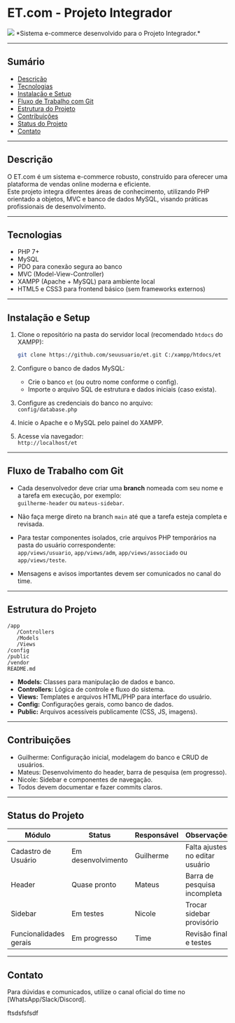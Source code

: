 
# ET.com - Projeto Integrador

<img src="https://www.sescsp.org.br/wp-content/uploads/2024/03/scorsese.jpeg" />
*Sistema e-commerce desenvolvido para o Projeto Integrador.* 

---

## Sumário

- [Descrição](#descrição)  
- [Tecnologias](#tecnologias)  
- [Instalação e Setup](#instalação-e-setup)  
- [Fluxo de Trabalho com Git](#fluxo-de-trabalho-com-git)  
- [Estrutura do Projeto](#estrutura-do-projeto)  
- [Contribuições](#contribuições)  
- [Status do Projeto](#status-do-projeto)  
- [Contato](#contato)

---

## Descrição

O ET.com é um sistema e-commerce robusto, construído para oferecer uma plataforma de vendas online moderna e eficiente.  
Este projeto integra diferentes áreas de conhecimento, utilizando PHP orientado a objetos, MVC e banco de dados MySQL, visando práticas profissionais de desenvolvimento.

---

## Tecnologias

- PHP 7+  
- MySQL  
- PDO para conexão segura ao banco  
- MVC (Model-View-Controller)  
- XAMPP (Apache + MySQL) para ambiente local  
- HTML5 e CSS3 para frontend básico (sem frameworks externos)  

---

## Instalação e Setup

1. Clone o repositório na pasta do servidor local (recomendado `htdocs` do XAMPP):  
   ```bash
   git clone https://github.com/seuusuario/et.git C:/xampp/htdocs/et
   ```

2. Configure o banco de dados MySQL:  
   - Crie o banco `et` (ou outro nome conforme o config).  
   - Importe o arquivo SQL de estrutura e dados iniciais (caso exista).

3. Configure as credenciais do banco no arquivo:  
   `config/database.php`

4. Inicie o Apache e o MySQL pelo painel do XAMPP.

5. Acesse via navegador:  
   `http://localhost/et`

---

## Fluxo de Trabalho com Git

- Cada desenvolvedor deve criar uma **branch** nomeada com seu nome e a tarefa em execução, por exemplo:  
  `guilherme-header` ou `mateus-sidebar`.

- Não faça merge direto na branch `main` até que a tarefa esteja completa e revisada.

- Para testar componentes isolados, crie arquivos PHP temporários na pasta do usuário correspondente:  
  `app/views/usuario`, `app/views/adm`, `app/views/associado` ou `app/views/teste`.

- Mensagens e avisos importantes devem ser comunicados no canal do time.

---

## Estrutura do Projeto

```
/app
   /Controllers
   /Models
   /Views
/config
/public
/vendor
README.md
```

- **Models:** Classes para manipulação de dados e banco.  
- **Controllers:** Lógica de controle e fluxo do sistema.  
- **Views:** Templates e arquivos HTML/PHP para interface do usuário.  
- **Config:** Configurações gerais, como banco de dados.  
- **Public:** Arquivos acessíveis publicamente (CSS, JS, imagens).  

---

## Contribuições

- Guilherme: Configuração inicial, modelagem do banco e CRUD de usuários.  
- Mateus: Desenvolvimento do header, barra de pesquisa (em progresso).  
- Nicole: Sidebar e componentes de navegação.  
- Todos devem documentar e fazer commits claros.

---

## Status do Projeto

| Módulo              | Status             | Responsável | Observações                       |
|---------------------|--------------------|-------------|---------------------------------|
| Cadastro de Usuário  | Em desenvolvimento | Guilherme   | Falta ajustes no editar usuário |
| Header              | Quase pronto       | Mateus      | Barra de pesquisa incompleta    |
| Sidebar             | Em testes          | Nicole      | Trocar sidebar provisório       |
| Funcionalidades gerais | Em progresso     | Time        | Revisão final e testes          |

---

## Contato

Para dúvidas e comunicados, utilize o canal oficial do time no [WhatsApp/Slack/Discord].

ftsdsfsfsdf